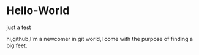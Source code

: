 # Hello-World
just a test

hi,github,I'm a newcomer in git world,I come with the purpose of finding a big feet.
